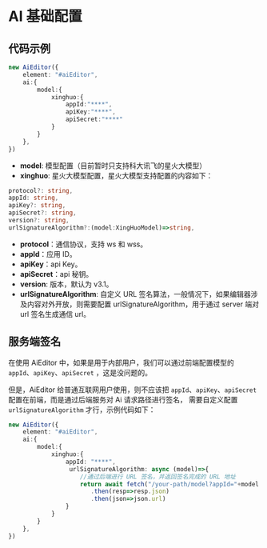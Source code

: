# AI 基础配置


## 代码示例

```typescript
new AiEditor({
    element: "#aiEditor",
    ai:{
        model:{
            xinghuo:{
                appId:"****",
                apiKey:"****",
                apiSecret:"****"
            }
        }
    },
})
```

- **model**: 模型配置（目前暂时只支持科大讯飞的星火大模型）
- **xinghuo**: 星火大模型配置，星火大模型支持配置的内容如下：

```typescript
protocol?: string,
appId: string,
apiKey?: string,
apiSecret?: string,
version?: string,
urlSignatureAlgorithm?:(model:XingHuoModel)=>string,
```
- **protocol**：通信协议，支持 ws 和 wss。
- **appId**：应用 ID。
- **apiKey**：api Key。
- **apiSecret**：api 秘钥。
- **version**: 版本，默认为 v3.1。
- **urlSignatureAlgorithm**: 自定义 URL 签名算法，一般情况下，如果编辑器涉及内容对外开放，则需要配置 urlSignatureAlgorithm，用于通过 server 端对 url 签名生成通信 url。

## 服务端签名

在使用 AiEditor 中，如果是用于内部用户，我们可以通过前端配置模型的 `appId`、`apiKey`、`apiSecret` ，这是没问题的。

但是，AiEditor 给普通互联网用户使用，则不应该把 `appId`、`apiKey`、`apiSecret` 配置在前端，而是通过后端服务对 Ai 请求路径进行签名，
需要自定义配置 `urlSignatureAlgorithm` 才行，示例代码如下：

```typescript
new AiEditor({
    element: "#aiEditor",
    ai:{
        model:{
            xinghuo:{
                appId: "****",
                 urlSignatureAlgorithm: async (model)=>{
                    //通过后端进行 URL 签名，并返回签名完成的 URL 地址
                    return await fetch("/your-path/model?appId="+model.appId)
                       .then(resp=>resp.json)
                       .then(json=>json.url)
                }
            }
        }
    },
})
```
